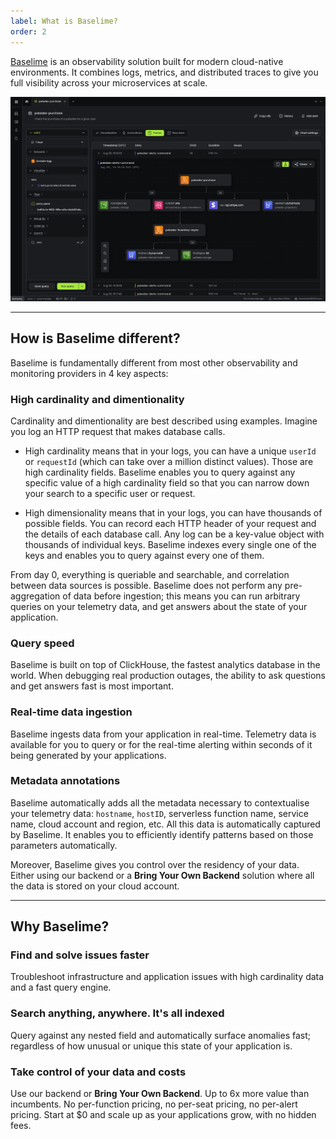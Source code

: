 ```yaml
---
label: What is Baselime?
order: 2
---
```


[Baselime](https://baselime.io) is an observability solution built for modern cloud-native environments. It combines logs, metrics, and distributed traces to give you full visibility across your microservices at scale.

![Baselime Console](./assets/images/illustrations/diagrams.png)


---

## How is Baselime different?

Baselime is fundamentally different from most other observability and monitoring providers in 4 key aspects:

### High cardinality and dimentionality

Cardinality and dimentionality are best described using examples. Imagine you log an HTTP request that makes database calls.

- High cardinality means that in your logs, you can have a unique `userId` or `requestId` (which can take over a million distinct values). Those are high cardinality fields. Baselime enables you to query against any specific value of a high cardinality field so that you can narrow down your search to a specific user or request.

- High dimensionality means that in your logs, you can have thousands of possible fields. You can record each HTTP header of your request and the details of each database call. Any log can be a key-value object with thousands of individual keys. Baselime indexes every single one of the keys and enables you to query against every one of them.

From day 0, everything is queriable and searchable, and correlation between data sources is possible. Baselime does not perform any pre-aggregation of data before ingestion; this means you can run arbitrary queries on your telemetry data, and get answers about the state of your application.

### Query speed

Baselime is built on top of ClickHouse, the fastest analytics database in the world. When debugging real production outages, the ability to ask questions and get answers fast is most important.

### Real-time data ingestion

Baselime ingests data from your application in real-time. Telemetry data is available for you to query or for the real-time alerting within seconds of it being generated by your applications.

### Metadata annotations

Baselime automatically adds all the metadata necessary to contextualise your telemetry data: `hostname`, `hostID`, serverless function name, service name, cloud account and region, etc. All this data is automatically captured by Baselime. It enables you to efficiently identify patterns based on those parameters automatically.

Moreover, Baselime gives you control over the residency of your data. Either using our backend or a **Bring Your Own Backend** solution where all the data is stored on your cloud account.

---

## Why Baselime?

### Find and solve issues faster 
Troubleshoot infrastructure and application issues with high cardinality data and a fast query engine.

### Search anything, anywhere. It's all indexed
Query against any nested field and automatically surface anomalies fast; regardless of how unusual or unique this state of your application is.

### Take control of your data and costs
Use our backend or **Bring Your Own Backend**. Up to 6x more value than incumbents. No per-function pricing, no per-seat pricing, no per-alert pricing. Start at $0 and scale up as your applications grow, with no hidden fees.

